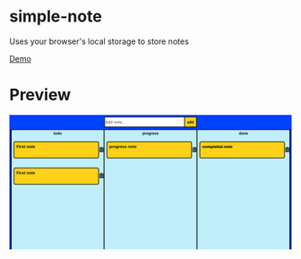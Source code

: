 # simple-note

Uses your browser's local storage to store notes

[Demo](https://loving-stonebraker-13fa05.netlify.app/)

# Preview

![](https://github.com/ysnacrk/simple-note/blob/master/src/demo.png)

